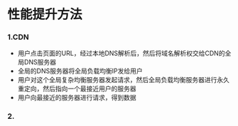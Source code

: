 # 性能提升方法

### 1.CDN

- 用户点击页面的URL，经过本地DNS解析后，然后将域名解析权交给CDN的全局DNS服务器
- 全局的DNS服务器将全局负载均衡IP发给用户
- 用户对这个全局复杂均衡服务器发起请求，然后全局负载均衡服务器进行永久重定向，然后指向一个最接近用户的服务器
- 用户向最接近的服务器进行请求，得到数据

### 2.

